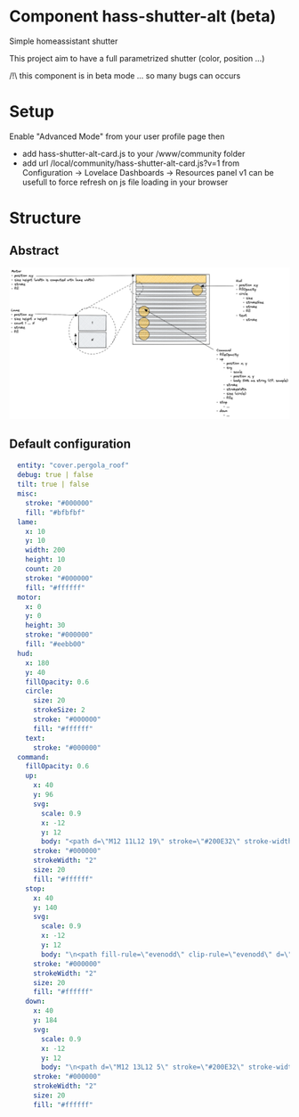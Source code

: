 # Component hass-shutter-alt (beta)

Simple homeassistant shutter

This project aim to have a full parametrized shutter (color, position ...)

/!\ this component is in beta mode ... so many bugs can occurs

# Setup

Enable "Advanced Mode" from your user profile page then

- add hass-shutter-alt-card.js to your <config>/www/community folder
- add url /local/community/hass-shutter-alt-card.js?v=1 from Configuration -> Lovelace Dashboards -> Resources panel
  v1 can be usefull to force refresh on js file loading in your browser

# Structure

## Abstract

![](README.png)

## Default configuration

```yaml
  entity: "cover.pergola_roof"
  debug: true | false
  tilt: true | false
  misc: 
    stroke: "#000000"
    fill: "#bfbfbf"
  lame: 
    x: 10
    y: 10
    width: 200
    height: 10
    count: 20
    stroke: "#000000"
    fill: "#ffffff"
  motor: 
    x: 0
    y: 0
    height: 30
    stroke: "#000000"
    fill: "#eebb00"
  hud: 
    x: 180
    y: 40
    fillOpacity: 0.6
    circle: 
      size: 20
      strokeSize: 2
      stroke: "#000000"
      fill: "#ffffff"
    text: 
      stroke: "#000000"
  command: 
    fillOpacity: 0.6
    up: 
      x: 40
      y: 96
      svg: 
        scale: 0.9
        x: -12
        y: 12
        body: "<path d=\"M12 11L12 19\" stroke=\"#200E32\" stroke-width=\"2\" stroke-linecap=\"round\" stroke-linejoin=\"round\"/>\n<path fill-rule=\"evenodd\" clip-rule=\"evenodd\" d=\"M16 11L12 5.00001L8.00001 11L16 11Z\" stroke=\"#200E32\" stroke-width=\"2\" stroke-linecap=\"round\" stroke-linejoin=\"round\"/>\n"
      stroke: "#000000"
      strokeWidth: "2"
      size: 20
      fill: "#ffffff"
    stop: 
      x: 40
      y: 140
      svg: 
        scale: 0.9
        x: -12
        y: 12
        body: "\n<path fill-rule=\"evenodd\" clip-rule=\"evenodd\" d=\"M9 8C8.44772 8 8 8.44772 8 9V15C8 15.5523 8.44772 16 9 16H15C15.5523 16 16 15.5523 16 15V9C16 8.44772 15.5523 8 15 8H9ZM6 9C6 7.34315 7.34315 6 9 6H15C16.6569 6 18 7.34315 18 9V15C18 16.6569 16.6569 18 15 18H9C7.34315 18 6 16.6569 6 15V9Z\" fill=\"#000000\"/>\n"
      stroke: "#000000"
      strokeWidth: "2"
      size: 20
      fill: "#ffffff"
    down: 
      x: 40
      y: 184
      svg: 
        scale: 0.9
        x: -12
        y: 12
        body: "\n<path d=\"M12 13L12 5\" stroke=\"#200E32\" stroke-width=\"2\" stroke-linecap=\"round\" stroke-linejoin=\"round\"/>\n<path fill-rule=\"evenodd\" clip-rule=\"evenodd\" d=\"M8 13L12 19L16 13L8 13Z\" stroke=\"#200E32\" stroke-width=\"2\" stroke-linecap=\"round\" stroke-linejoin=\"round\"/>\n"
      stroke: "#000000"
      strokeWidth: "2"
      size: 20
      fill: "#ffffff"
```
